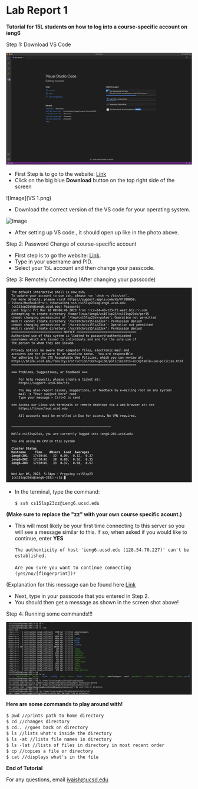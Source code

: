 # Lab Report 1

**Tutorial for 15L students on how to log into a course-specific account on ieng6**

Step 1: Download VS Code

![Image](VS.png)

* First Step is to go to the website: [Link](https://code.visualstudio.com) 
* Click on the big blue **Download** button on the top right side of the screen

![Image](VS 1.png)

* Download the correct version of the VS code for your operating system.

![Image]()
* After setting up VS code., it should open up like in the photo above.

Step 2: Password Change of course-specific account

* First step is to go the website: [Link](https://sdacs.ucsd.edu/~icc/index.php).
* Type in your username and PID.
* Select your 15L account and then change your passcode.

Step 3: Remotely Connecting (After changing your passcode)

![Image](RC.png)

* In the terminal, type the command: 

    ```
    $ ssh cs15lsp23zz@ieng6.ucsd.edu
    ```
**(Make sure to replace the "zz" with your own course specific acount.)**
* This will most likely be your first time connecting to this server so you will see a message similar to this. If so, when asked if you would like to continue, enter **YES**

    ```
    The authenticity of host 'ieng6.ucsd.edu (128.54.70.227)' can't be established.
    
    Are you sure you want to continue connecting (yes/no/[fingerprint])?
    ```
(Explanation for this message can be found here [Link](https://superuser.com/questions/421074/ssh-the-authenticity-of-host-host-cant-be-established/421084#421084)

* Next, type in your passcode that you entered in Step 2.
* You should then get a message as shown in the screen shot above!

Step 4: Running some commands!!!

![Image](C.png)

**Here are some commands to play around with!**

```
$ pwd //prints path to home directory
$ cd //changes directory
$ cd.. //goes back on directory
$ ls //lists what's inside the directory
$ ls -at //lists file names in directory
$ ls -lat //lists of files in directory in most recent order
$ cp //copies a file or directory
$ cat //displays what's in the file
```

**End of Tutorial**

For any questions, email ivaish@ucsd.edu
